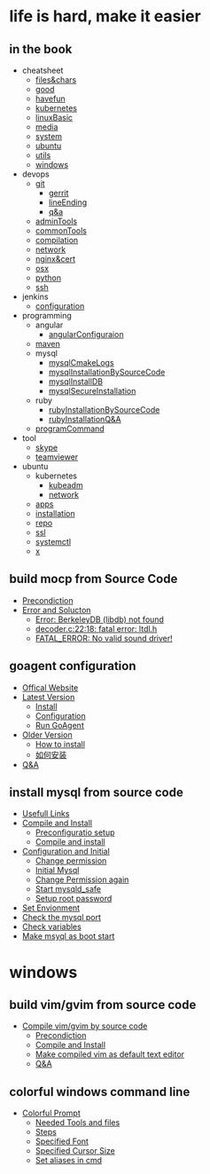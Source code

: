 life is hard, make it easier
=======

## in the book

- cheatsheet
  * [files&chars](cheatsheet/files&chars.md)
  * [good](cheatsheet/good.md)
  * [havefun](cheatsheet/havefun.md)
  * [kubernetes](cheatsheet/kubernetes.md)
  * [linuxBasic](cheatsheet/linuxBasic.md)
  * [media](cheatsheet/media.md)
  * [system](cheatsheet/system.md)
  * [ubuntu](cheatsheet/ubuntu.md)
  * [utils](cheatsheet/utils.md)
  * [windows](cheatsheet/windows.md)
- devops
  - [git](devops/git/git.md)
    * [gerrit](devops/git/gerrit.md)
    * [lineEnding](devops/git/lineEnding.md)
    * [q&a](devops/git/q&a.md)
  * [adminTools](devops/adminTools.md)
  * [commonTools](devops/commonTools.md)
  * [compilation](devops/compilation.md)
  * [network](devops/network.md)
  * [nginx&cert](devops/nginx&cert.md)
  * [osx](devops/osx.md)
  * [python](devops/python.md)
  * [ssh](devops/ssh.md)
- jenkins
  * [configuration](jenkins/configuration.md)
- programming
  - angular
    * [angularConfiguraion](programming/angular/angularConfiguraion.md)
  - [maven](programming/maven/README.md)
  - mysql
    * [mysqlCmakeLogs](programming/mysql/mysqlCmakeLogs.md)
    * [mysqlInstallationBySourceCode](programming/mysql/mysqlInstallationBySourceCode.md)
    * [mysqlInstallDB](programming/mysql/mysqlInstallDB.md)
    * [mysqlSecureInstallation](programming/mysql/mysqlSecureInstallation.md)
  - ruby
    * [rubyInstallationBySourceCode](programming/ruby/rubyInstallationBySourceCode.md)
    * [rubyInstallationQ&A](programming/ruby/rubyInstallationQ&A.md)
  * [programCommand](programming/programCommand.md)
- tool
  * [skype](tool/skype.md)
  * [teamviewer](tool/teamviewer.md)
- ubuntu
  - kubernetes
    * [kubeadm](ubuntu/kubernetes/kubeadm.md)
    * [network](ubuntu/kubernetes/network.md)
  * [apps](ubuntu/apps.md)
  * [installation](ubuntu/installation.md)
  * [repo](ubuntu/repo.md)
  * [ssl](ubuntu/ssl.md)
  * [systemctl](ubuntu/systemctl.md)
  * [x](ubuntu/x.md)

## build mocp from Source Code
- [Precondiction](https://github.com/marslo/moc-cmus#precondiction)
- [Error and Solucton](https://github.com/marslo/moc-cmus#errors-and-soluctions)
    - [Error: BerkeleyDB (libdb) not found](https://github.com/marslo/moc-cmus#error-berkeleydb-libdb-not-found)
    - [decoder.c:22:18: fatal error: ltdl.h](https://github.com/marslo/moc-cmus#decoderc2218-fatal-error-ltdlh)
    - [FATAL_ERROR: No valid sound driver!](https://github.com/marslo/moc-cmus#fatal_error-no-valid-sound-driver)

## goagent configuration
- [Offical Website](https://github.com/marslo/myGoagent#offical-webiste)
- [Latest Version](https://github.com/marslo/myGoagent#download-and-installation)
    - [Install](https://github.com/marslo/myGoagent#gevent-installation)
    - [Configuration](https://github.com/marslo/myGoagent#configuration)
    - [Run GoAgent](https://github.com/marslo/myGoagent#run-goagent)
- [Older Version](https://github.com/marslo/myGoagent#older-version)
    - [How to install](https://github.com/marslo/myGoagent#how-to-install)
    - [如何安装](https://github.com/marslo/myGoagent#%E5%A6%82%E4%BD%95%E5%AE%89%E8%A3%85)
- [Q&A](https://github.com/marslo/myGoagent#qa)

## install mysql from source code
- [Usefull Links](programming/mysql/mysqlInstallationBySourceCode.md#usefull-links)
- [Compile and Install](programming/mysql/mysqlInstallationBySourceCode.md#compile-and-install)
    - [Preconfiguratio setup](programming/mysql/mysqlInstallationBySourceCode.md#preconfiguration-setup)
    - [Compile and install](programming/mysql/mysqlInstallationBySourceCode.md#compile-and-install)
- [Configuration and Initial](programming/mysql/mysqlInstallationBySourceCode.md#configuration-and-initial)
    - [Change permission](programming/mysql/mysqlInstallationBySourceCode.md#permission-manager)
    - [Initial Mysql](programming/mysql/mysqlInstallationBySourceCode.md#initial-mysql)
    - [Change Permission again](programming/mysql/mysqlInstallationBySourceCode.md#change-permission-again)
    - [Start mysqld_safe](programming/mysql/mysqlInstallationBySourceCode.md#start-mysqld_safe)
    - [Setup root password](programming/mysql/mysqlInstallationBySourceCode.md#setup-root-password)
- [Set Envionment](programming/mysql/mysqlInstallationBySourceCode.md#set-environment)
- [Check the mysql port](programming/mysql/mysqlInstallationBySourceCode.md#check-the-mysql-port)
- [Check variables](programming/mysql/mysqlInstallationBySourceCode.md#check-variables)
- [Make msyql as boot start](programming/mysql/mysqlInstallationBySourceCode.md#make-mysql-as-boot-start)

# windows
## build vim/gvim from source code
- [Compile vim/gvim by source code](https://github.com/marslo/myvim#compile-vimgvim-by-source-code)
    - [Precondiction](https://github.com/marslo/myvim#1-prepare-environment)
    - [Compile and Install](https://github.com/marslo/myvim#2-compile-and-install)
    - [Make compiled vim as default text editor](https://github.com/marslo/myvim#3-make-the-compiled-gvim-as-the-default-text-editor-in-ubunut)
    - [Q&A](https://github.com/marslo/myvim#4-qa)

## colorful windows command line
- [Colorful Prompt](https://github.com/marslo/myColorfulWinCommandLine#colorful_commandline_windows)
    - [Needed Tools and files](https://github.com/marslo/myColorfulWinCommandLine#needed-tools-and-files)
    - [Steps](https://github.com/marslo/myColorfulWinCommandLine#steps)
    - [Specified Font](https://github.com/marslo/myColorfulWinCommandLine#change-font-in-commandline)
    - [Specified Cursor Size](https://github.com/marslo/myColorfulWinCommandLine#specified-the-cursor-size)
    - [Set aliases in cmd](https://github.com/marslo/myColorfulWinCommandLine#set-aliases-in-command-linedefault-command-line)
